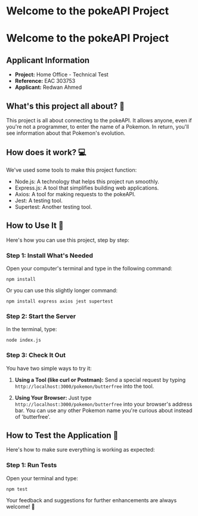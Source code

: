 # Welcome to the pokeAPI Project

# Welcome to the pokeAPI Project

## Applicant Information
- **Project:** Home Office - Technical Test
- **Reference:** EAC 303753
- **Applicant:** Redwan Ahmed

## What's this project all about? 🤔
This project is all about connecting to the pokeAPI. It allows anyone, even if you're not a programmer, to enter the name of a Pokemon. In return, you'll see information about that Pokemon's evolution.

## How does it work? 💻
We've used some tools to make this project function:

- Node.js: A technology that helps this project run smoothly.
- Express.js: A tool that simplifies building web applications.
- Axios: A tool for making requests to the pokeAPI.
- Jest: A testing tool.
- Supertest: Another testing tool.

## How to Use It 📄
Here's how you can use this project, step by step:

### Step 1: Install What's Needed
Open your computer's terminal and type in the following command:
```
npm install
```
Or you can use this slightly longer command:
```
npm install express axios jest supertest
```

### Step 2: Start the Server
In the terminal, type:
```
node index.js
```

### Step 3: Check It Out
You have two simple ways to try it:

1. **Using a Tool (like curl or Postman):**
   Send a special request by typing `http://localhost:3000/pokemon/butterfree` into the tool.
   
2. **Using Your Browser:**
   Just type `http://localhost:3000/pokemon/butterfree` into your browser's address bar. You can use any other Pokemon name you're curious about instead of 'butterfree'.

## How to Test the Application 🧪
Here's how to make sure everything is working as expected:

### Step 1: Run Tests
Open your terminal and type:
```
npm test
```

Your feedback and suggestions for further enhancements are always welcome! 🙌 